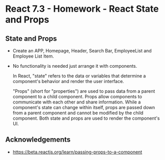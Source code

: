 
# React 7.3 - Homework - React State and Props

## State and Props

- Create an APP, Homepage, Header, Search Bar, EmployeeList and Employee List Item. 
- No functionality is needed just arrange it with components.



    In React, "state" refers to the data or variables that determine a component's behavior and render the user interface. 
    
    "Props" (short for "properties") are used to pass data from a parent component to a child component. Props allow components to communicate with each other and share information. While a component's state can change within itself, props are passed down from a parent component and cannot be modified by the child component. Both state and props are used to render the component's UI.
## Acknowledgements

 - https://beta.reactjs.org/learn/passing-props-to-a-component